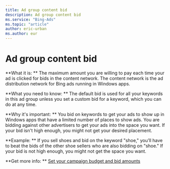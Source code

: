 ```yaml
---
title: Ad group content bid
description: Ad group content bid
ms.service: "Bing-Ads"
ms.topic: "article"
author: eric-urban
ms.author: eur
---
```


# Ad group content bid

**What it is: **    The maximum amount you are willing to pay each time your ad is clicked for bids in the content network. The content network is the ad distribution network for Bing ads running in Windows apps.

**What you need to know: **    The default bid is used for all your keywords in this ad group unless you set a custom bid for a keyword, which you can do at any time.

**Why it's important: **    You bid on keywords to get your ads to show up in Windows apps that have a limited number of places to show ads. You are bidding against other advertisers to get your ads into the space you want. If your bid isn't high enough, you might not get your desired placement.

**Example: **    If you sell shoes and bid on the keyword "shoe," you’ll have to beat the bids of the other shoe sellers who are also bidding on "shoe." If your bid is not high enough, you might not get the space you want.

**Get more info: **    [Set your campaign budget and bid amounts](../hlp_BA_CONC_NewAd_SetCampaignBudgetAndBidAmounts.md)


